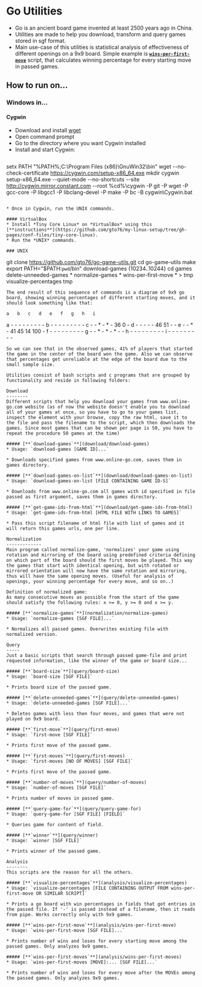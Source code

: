 
Go Utilities
============
 
* Go is an ancient board game invented at least 2500 years ago in China. 
* Utilities are made to help you download, transform and query games stored in sgf format. 
* Main use-case of this utilities is statistical analysis of effectiveness of different openings on a 9x9 board. Simple example is [**`wins-per-first-move`**](analysis/wins-per-first-move) script, that calculates winning percentage for every starting move in passed games.
 
How to run on…
--------------
### Windows in…
#### Cygwin
* Download and install [wget](http://sourceforge.net/projects/gnuwin32/files/wget/1.11.4-1/wget-1.11.4-1-setup.exe/download)
* Open command prompt
* Go to the directory where you want Cygwin installed
* Install and start Cygwin:

>```bat
setx PATH "%PATH%;C:\Program Files (x86)\GnuWin32\bin"
wget --no-check-certificate https://cygwin.com/setup-x86_64.exe
mkdir cygwin
setup-x86_64.exe --quiet-mode --no-shortcuts --site http://cygwin.mirror.constant.com --root %cd%\cygwin -P git -P wget -P gcc-core -P libgcc1 -P libclang-devel -P make -P bc -B
cygwin\Cygwin.bat
```

* Once in Cygwin, run the UNIX commands.

#### VirtualBox
* Install *Tiny Core Linux* on *VirtualBox* using this [**instructions**](https://github.com/gto76/my-linux-setup/tree/gh-pages/conf-files/tiny-core-linux).
* Run the *UNIX* commands.

### UNIX
```
git clone https://github.com/gto76/go-game-utils.git
cd go-game-utils 
make
export PATH="$PATH:`pwd`/bin" 
download-games {10234..10244}
cd games
delete-unneeded-games *
normalize-games *
wins-per-first-move * > tmp
visualize-percentages tmp
```
The end result of this sequence of commands is a diagram of 9x9 go board, showing winning percentages of different starting moves, and it should look something like that:
```
    a   b   c   d   e   f   g   h   i
a   -   -   -   -   -   -   -   -   -
b   -   -   -   -   -   -   -   -   -
c   -   -   *   -   *   -  36   0   -
d   -   -   -   -   -  46  51   -   -
e   -   -   *   -  41  45  14 100   -
f   -   -   -   -   -   -   -   -   -
g   -   -   *   -   *   -   *   -   -
h   -   -   -   -   -   -   -   -   -
i   -   -   -   -   -   -   -   -   -
```
So we can see that in the observed games, 41% of players that started the game in the center of the board won the game. Also we can observe that percentages get unreliable at the edge of the board due to the small sample size.
  
Utilities consist of bash scripts and c programs that are grouped by functionality and reside in following folders: 
  
Download
--------
Different scripts that help you download your games from www.online-go.com website (as of now the website doesn't enable you to download all of your games at once, so you have to go to your games list, inspect the element with your browse, copy the raw html, save it to the file and pass the filename to the script, which then downloads the games. Since most games that can be shown per page is 50, you have to repeat the procedure 50 games at the time)
 
##### [**`download-games`**](download/download-games)
* Usage: `download-games [GAME ID]...`

* Downloads specified games from www.online-go.com, saves them in games directory.

##### [**`download-games-on-list`**](download/download-games-on-list)
* Usage: `download-games-on-list [FILE CONTAINING GAME ID-S]`

* Downloads from www.online-go.com all games with id specified in file passed as first argument, saves them in games directory.

##### [**`get-game-ids-from-html`**](download/get-game-ids-from-html)
* Usage: `get-game-ids-from-html [HTML FILE WITH LINKS TO GAMES]`

* Pass this script filename of html file with list of games and it will return this games urls, one per line.

Normalization
-------------
Main program called normalize-game, 'normalizes' your game using rotation and mirroring of the board using predefined criteria defining on which part of the board should the first moves be played. This way the games that start with identical opening, but with rotated or mirrored orientation will now have the same rotation and mirroring, thus will have the same opening moves. (Useful for analysis of openings, your winning percentage for every move, and so on..)
 
Definition of normalized game:
As many consecutive moves as possible from the start of the game should satisfy the following rules: x >= 0, y >= 0 and x >= y.  
 
##### [**`normalize-games`**](normalization/normalize-games)
* Usage: `normalize-games [SGF FILE]...`

* Normalizes all passed games. Overwrites existing file with normalized version.

Query
-----
Just a basic scripts that search through passed game-file and print requested information, like the winner of the game or board size...
 
##### [**`board-size`**](query/board-size)
* Usage: `board-size [SGF FILE]`

* Prints board size of the passed game.

##### [**`delete-unneeded-games`**](query/delete-unneeded-games)
* Usage: `delete-unneeded-games [SGF FILE]...`

* Deletes games with less then four moves, and games that were not played on 9x9 board.

##### [**`first-move`**](query/first-move)
* Usage: `first-move [SGF FILE]`

* Prints first move of the passed game.

##### [**`first-moves`**](query/first-moves)
* Usage: `first-moves [NO OF MOVES] [SGF FILE]`

* Prints first move of the passed game.

##### [**`number-of-moves`**](query/number-of-moves)
* Usage: `number-of-moves [SGF FILE]`

* Prints number of moves in passed game.

##### [**`query-game-for`**](query/query-game-for)
* Usage: `query-game-for [SGF FILE] [FIELD]`

* Queries game for content of field.

##### [**`winner`**](query/winner)
* Usage: `winner [SGF FILE]`

* Prints winner of the passed game.

Analysis
--------
This scripts are the reason for all the others.
 
##### [**`visualize-percentages`**](analysis/visualize-percentages)
* Usage: `visualize-percentages [FILE CONTAINING OUTPUT FROM wins-per-first-move OR SIMILAR SCRIPT]`

* Prints a go board with win percentages in fields that got entries in the passed file. If '-' is passed instead of a filename, then it reads from pipe. Works correctly only with 9x9 games.

##### [**`wins-per-first-move`**](analysis/wins-per-first-move)
* Usage: `wins-per-first-move [SGF FILE]...`

* Prints number of wins and loses for every starting move among the passed games. Only analyzes 9x9 games.

##### [**`wins-per-first-moves`**](analysis/wins-per-first-moves)
* Usage: `wins-per-first-moves [MOVE]:... [SGF FILE]...`

* Prints number of wins and loses for every move after the MOVEs among the passed games. Only analyzes 9x9 games.


